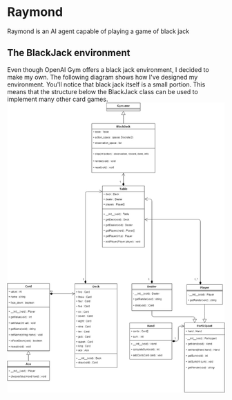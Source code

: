 # Raymond
Raymond is an AI agent capable of playing a game of black jack

## The BlackJack environment
Even though OpenAI Gym offers a black jack environment, I decided to make my own. The following diagram shows how I've designed my environment. You'll notice that black jack itself is a small portion. This means that the structure below the BlackJack class can be used to implement many other card games.
![](blackjack.jpg)
